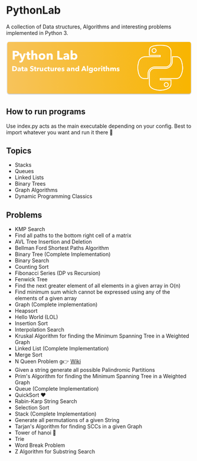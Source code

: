 # PythonLab
A collection of Data structures, Algorithms and interesting problems implemented in Python 3.

![logo](https://github.com/AamirAnwar/PythonLab/raw/master/Github_Art.png)

## How to run programs
 Use index.py acts as the main executable depending on your config. Best to import whatever you want and run it there  :running:

## Topics

- Stacks
- Queues
- Linked Lists
- Binary Trees
- Graph Algorithms
- Dynamic Programming Classics

## Problems
- KMP Search
- Find all paths to the bottom right cell of a matrix
- AVL Tree Insertion and Deletion
- Bellman Ford Shortest Paths Algorithm
- Binary Tree (Complete Implementation)
- Binary Search
- Counting Sort
- Fibonacci Series (DP vs Recursion)
- Fenwick Tree
- Find the next greater element of all elements in a given array in O(n)
- Find minimum sum which cannot be expressed using any of the elements of a given array
- Graph (Complete implementation)
- Heapsort
- Hello World (LOL)
- Insertion Sort
- Interpolation Search
- Kruskal Algorithm for finding the Minimum Spanning Tree in a Weighted Graph
- Linked List (Complete Implementation)
- Merge Sort
- N Queen Problem g:point_right: [Wiki](https://en.wikipedia.org/wiki/Eight_queens_puzzle)
- Given a string generate all possible Palindromic Partitions
- Prim's Algorithm for finding the Minimum Spanning Tree in a Weighted Graph
- Queue (Complete Implementation)
- QuickSort  :heart:
- Rabin-Karp String Search
- Selection Sort
- Stack (Complete Implementation)
- Generate all permutations of a given String
- Tarjan's Algorithm for finding SCCs in a given Graph
- Tower of hanoi  :japanese_castle:
- Trie
- Word Break Problem
- Z Algorithm for Substring Search
